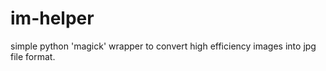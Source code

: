 # im-helper

simple python 'magick' wrapper to convert high efficiency images into jpg file format.

